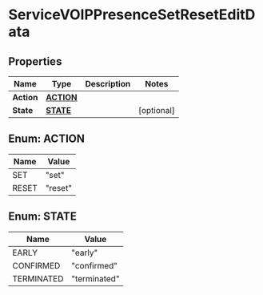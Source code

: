 

# ServiceVOIPPresenceSetResetEditData


## Properties

| Name | Type | Description | Notes |
|------------ | ------------- | ------------- | -------------|
|**Action** | [**ACTION**](#ACTION) |  |  |
|**State** | [**STATE**](#STATE) |  |  [optional] |



## Enum: ACTION

| Name | Value |
|---- | -----|
| SET | &quot;set&quot; |
| RESET | &quot;reset&quot; |



## Enum: STATE

| Name | Value |
|---- | -----|
| EARLY | &quot;early&quot; |
| CONFIRMED | &quot;confirmed&quot; |
| TERMINATED | &quot;terminated&quot; |



